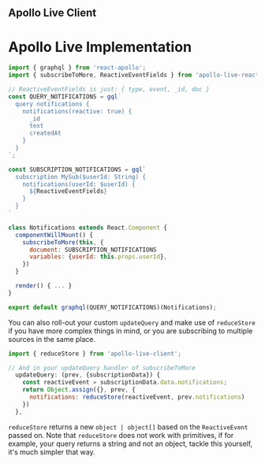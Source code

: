 ## Apollo Live Client

# Apollo Live Implementation

```js
import { graphql } from 'react-apollo';
import { subscribeToMore, ReactiveEventFields } from 'apollo-live-react'

// ReactiveEventFields is just: { type, event, _id, doc }
const QUERY_NOTIFICATIONS = gql`
  query notifications {
    notifications(reactive: true) {
      _id
      text
      createdAt
    }
  }
`;

const SUBSCRIPTION_NOTIFICATIONS = gql`
  subscription MySub($userId: String) {
    notifications(userId: $userId) {
      ${ReactiveEventFields}
    }
  }
`

class Notifications extends React.Component {
  componentWillMount() {
    subscribeToMore(this, {
      document: SUBSCRIPTION_NOTIFICATIONS
      variables: {userId: this.props.userId},
    })
  }

  render() { ... }
}

export default graphql(QUERY_NOTIFICATIONS)(Notifications);
```

You can also roll-out your custom `updateQuery` and make use of `reduceStore` if you have more complex things in mind, or you are subscribing to multiple sources in the same place.

```js
import { reduceStore } from 'apollo-live-client';

// And in your updateQuery handler of subscribeToMore
  updateQuery: (prev, {subscriptionData}) {
    const reactiveEvent = subscriptionData.data.notifications;
    return Object.assign({}, prev, {
      notifications: reduceStore(reactiveEvent, prev.notifications)
    })
  },
```

`reduceStore` returns a new `object | object[]` based on the `ReactiveEvent` passed on. Note that `reduceStore` does not work with primitives, if for example, your query returns a string and not an object, tackle this yourself, it's much simpler that way.
